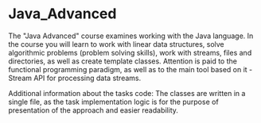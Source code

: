 # Java_Advanced
The "Java Advanced" course examines working with the Java language. In the course you will learn to work with linear data structures, solve algorithmic problems (problem solving skills), work with streams, files and directories, as well as create template classes. Attention is paid to the functional programming paradigm, as well as to the main tool based on it - Stream API for processing data streams.

Additional information about the tasks code: 
The classes are written in a single file, as the task implementation logic is for the purpose of presentation of the approach and easier readability.
